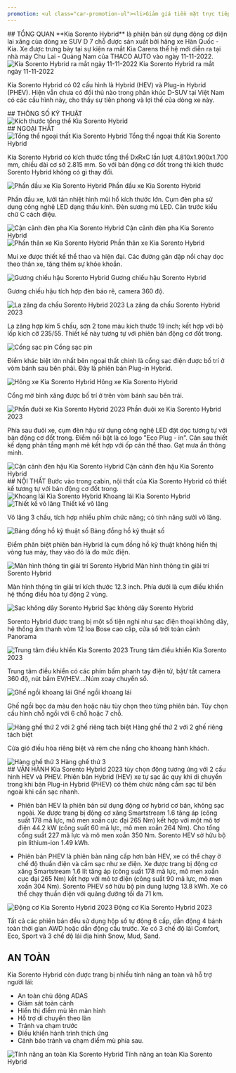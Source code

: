 ```yaml
---
promotion: <ul class="car-promotion-ul"><li>Giảm giá tiền mặt trực tiếp<li>Tặng kèm phụ kiện chính hãng KIA <strong>(thảm chân, dù che mưa)</strong></li><li>Hỗ trợ <strong>gia hạn bảo hành</strong> và tặng <strong>gói bảo dưỡng</strong> miễn phí</li><li>Tặng túi cứu hộ <strong>(dây kích bình, thanh phản quang, đèn pin, bao tay)</strong></li><li>Bảo hành <strong>3 năm</strong> (không giới hạn Km)</li><li>Hỗ trợ thủ tục trả góp lãi suất hấp dẫn thời gian vay tối đa <strong>8 năm</strong></li><li><strong>Tặng thảm lót chân, dù che mưa, 40 lít nhiên liệu</li></strong></ul>
---
```


<section id="tongquan">
## TỔNG QUAN
**Kia Sorento Hybrid** là phiên bản sử dụng động cơ điện lai xăng của dòng xe SUV D 7 chỗ được sản xuất bởi hãng xe Hàn Quốc - Kia. Xe được trưng bày tại sự kiện ra mắt Kia Carens thế hệ mới diễn ra tại nhà máy Chu Lai - Quảng Nam của THACO AUTO vào ngày 11-11-2022.

<div class="post-img-wrapper" style={{aspectRatio:1.66667}}>
<Image src="https://res.cloudinary.com/dfhheac8o/image/upload/v1695141621/KIA/KIA%20Car/Kia-Sorento-Hybrid_qf1rfp.jpg" alt="Kia Sorento Hybrid ra mắt ngày 11-11-2022" fill={true} />
<span class="post-img-title">Kia Sorento Hybrid ra mắt ngày 11-11-2022</span>
</div>

Kia Sorento Hybrid có 02 cấu hình là Hybrid (HEV) và Plug-in Hybrid (PHEV). Hiện vẫn chưa có đối thủ nào trong phân khúc D-SUV tại Việt Nam có các cấu hình này, cho thấy sự tiên phong và lợi thế của dòng xe này.

</section>

<section id="thongso">
## THÔNG SỐ KỸ THUẬT

<div class="post-img-wrapper" style={{aspectRatio:0.9}}>
<Image src="https://res.cloudinary.com/dfhheac8o/image/upload/v1695141620/KIA/KIA%20Car/kia-sorento-hybrid-thong-so-ky-thuat_y5ljkv.webp" alt="Kích thước tổng thể Kia Sorento Hybrid" fill={true} />
</div>

</section>

<section id="ngoaithat">
## NGOẠI THẤT

<div class="post-img-wrapper" style={{aspectRatio:1.54}}>
<Image src="https://res.cloudinary.com/dfhheac8o/image/upload/v1695141605/KIA/KIA%20Car/640-Kia-Sorento-Hybrid-ngoai-that_qnnmla.jpg" alt="Tổng thể ngoại thất Kia Sorento Hybrid" fill={true} />
<span class="post-img-title">Tổng thể ngoại thất Kia Sorento Hybrid</span>
</div>

Kia Sorento Hybrid có kích thước tổng thể DxRxC lần lượt 4.810x1.900x1.700 mm, chiều dài cơ sở 2.815 mm. So với bản động cơ đốt trong thì kích thước Sorento Hybrid không có gì thay đổi.

<div class="post-img-wrapper">
<Image src="https://res.cloudinary.com/dfhheac8o/image/upload/v1695141605/KIA/KIA%20Car/Kia-Sorento-Hybrid-dau-xe_pq1i5v.jpg" alt="Phần đầu xe Kia Sorento Hybrid" fill={true} />
<span class="post-img-title">Phần đầu xe Kia Sorento Hybrid</span>
</div>

Phần đầu xe, lưới tản nhiệt hình mũi hổ kích thước lớn. Cụm đèn pha sử dụng công nghệ LED dạng thấu kính. Đèn sương mù LED. Cản trước kiểu chữ C cách điệu.

<div class="post-img-wrapper">
<Image src="https://res.cloudinary.com/dfhheac8o/image/upload/v1695141605/KIA/KIA%20Car/Kia-Sorento-Hybrid-den-pha_gjut93.jpg" alt="Cận cảnh đèn pha Kia Sorento Hybrid" fill={true} />
<span class="post-img-title">Cận cảnh đèn pha Kia Sorento Hybrid</span>
</div>

<div class="post-img-wrapper">
<Image src="https://res.cloudinary.com/dfhheac8o/image/upload/v1695141605/KIA/KIA%20Car/Kia-Sorento-Hybrid-phan-than-xe_pflq0o.jpg" alt="Phần thân xe Kia Sorento Hybrid" fill={true} />
<span class="post-img-title">Phần thân xe Kia Sorento Hybrid</span>
</div>

Mui xe được thiết kế thể thao và hiện đại. Các đường gân dập nổi chạy dọc theo thân xe, tăng thêm sự khỏe khoắn.

<div class="post-img-wrapper">
<Image src="https://res.cloudinary.com/dfhheac8o/image/upload/v1695141604/KIA/KIA%20Car/Kia-Sorento-Hybrid-guong-chieu-hau_rxvw23.jpg" alt="Gương chiếu hậu Sorento Hybrid" fill={true} />
<span class="post-img-title">Gương chiếu hậu Sorento Hybrid</span>
</div>

Gương chiếu hậu tích hợp đèn báo rẽ, camera 360 độ.

<div class="post-img-wrapper">
<Image src="https://res.cloudinary.com/dfhheac8o/image/upload/v1695141604/KIA/KIA%20Car/Kia-Sorento-Hybrid-la-zang_ss7zkm.jpg" alt="La zăng đa chấu Sorento Hybrid 2023" fill={true} />
<span class="post-img-title">La zăng đa chấu Sorento Hybrid 2023</span>
</div>

La zăng hợp kim 5 chấu, sơn 2 tone màu kích thước 19 inch; kết hợp với bộ lốp kích cỡ 235/55. Thiết kế này tương tự với phiên bản động cơ đốt trong.

<div class="post-img-wrapper">
<Image src="https://res.cloudinary.com/dfhheac8o/image/upload/v1695141604/KIA/KIA%20Car/Kia-Sorento-Hybrid-cong-sac-pin_syueln.jpg" alt="Cổng sạc pin" fill={true} />
<span class="post-img-title">Cổng sạc pin</span>
</div>

Điểm khác biệt lớn nhất bên ngoại thất chính là cổng sạc điện được bố trí ở vòm bánh sau bên phải. Đây là phiên bản Plug-in Hybrid.

<div class="post-img-wrapper">
<Image src="https://res.cloudinary.com/dfhheac8o/image/upload/v1695141604/KIA/KIA%20Car/Kia-Sorento-Hybrid-hong-xe_cuphdw.jpg" alt="Hông xe Kia Sorento Hybrid" fill={true} />
<span class="post-img-title">Hông xe Kia Sorento Hybrid</span>
</div>

Cổng mở bình xăng được bố trí ở trên vòm bánh sau bên trái.

<div class="post-img-wrapper">
<Image src="https://res.cloudinary.com/dfhheac8o/image/upload/v1695141603/KIA/KIA%20Car/Kia-Sorento-Hybrid-duoi-xe_spgnu2.jpg" alt="Phần đuôi xe Kia Sorento Hybrid 2023" fill={true} />
<span class="post-img-title">Phần đuôi xe Kia Sorento Hybrid 2023</span>
</div>

Phía sau đuôi xe, cụm đèn hậu sử dụng công nghệ LED đặt dọc tương tự với bản động cơ đốt trong. Điểm nổi bật là có logo "Eco Plug - in". Cản sau thiết kế dạng phân tầng mạnh mẽ kết hợp với ốp cản thể thao. Gạt mưa ẩn thông minh.

<div class="post-img-wrapper">
<Image src="https://res.cloudinary.com/dfhheac8o/image/upload/v1695141603/KIA/KIA%20Car/Kia-Sorento-Hybrid-den-hau_rikduw.jpg" alt="Cận cảnh đèn hậu Kia Sorento Hybrid" fill={true} />
<span class="post-img-title">Cận cảnh đèn hậu Kia Sorento Hybrid</span>
</div>

</section>

<section id="noithat"> 
## NỘI THẤT
Bước vào trong cabin, nội thất của Kia Sorento Hybrid có thiết kế tương tự với bản động cơ đốt trong.

<div class="post-img-wrapper" style={{aspectRatio:1.56}}>
<Image src="https://res.cloudinary.com/dfhheac8o/image/upload/v1695141602/KIA/KIA%20Car/Kia-Sorento-Hybrid-khoang-lai_w1noba.jpg" alt="Khoang lái Kia Sorento Hybrid" fill={true} />
<span class="post-img-title">Khoang lái Kia Sorento Hybrid</span>
</div>

<div class="post-img-wrapper">
<Image src="https://res.cloudinary.com/dfhheac8o/image/upload/v1695141602/KIA/KIA%20Car/Kia-Sorento-Hybrid-vo-lang_sjimln.jpg" alt="Thiết kế vô lăng" fill={true} />
<span class="post-img-title">Thiết kế vô lăng</span>
</div>

Vô lăng 3 chấu, tích hợp nhiều phím chức năng; có tính năng sưởi vô lăng.

<div class="post-img-wrapper">
<Image src="https://res.cloudinary.com/dfhheac8o/image/upload/v1695141601/KIA/KIA%20Car/Kia-Sorento-Hybrid-dong-ho_fmqiqf.jpg" alt="Bảng đồng hồ kỹ thuật số" fill={true} />
<span class="post-img-title">Bảng đồng hồ kỹ thuật số</span>
</div>

Điểm phân biệt phiên bản Hybrid là cụm đồng hồ kỹ thuật không hiển thị vòng tua máy, thay vào đó là đo mức điện.

<div class="post-img-wrapper">
<Image src="https://res.cloudinary.com/dfhheac8o/image/upload/v1695141601/KIA/KIA%20Car/Kia-Sorento-Hybrid-man-hinh-giai-tri_hejejl.jpg" alt="Màn hình thông tin giải trí Sorento Hybrid" fill={true} />
<span class="post-img-title">Màn hình thông tin giải trí Sorento Hybrid</span>
</div>

Màn hình thông tin giải trí kích thước 12.3 inch. Phía dưới là cụm điều khiển hệ thống điều hòa tự động 2 vùng.

<div class="post-img-wrapper">
<Image src="https://res.cloudinary.com/dfhheac8o/image/upload/v1695141601/KIA/KIA%20Car/Kia-Sorento-Hybrid-sac-dien-thoai-khong-day_ncwtdm.jpg" alt="Sạc không dây Sorento Hybrid" fill={true} />
<span class="post-img-title">Sạc không dây Sorento Hybrid</span>
</div>

Sorento Hybrid được trang bị một số tiện nghi như sạc điện thoại không dây, hệ thống âm thanh vòm 12 loa Bose cao cấp, cửa sổ trời toàn cảnh Panorama

<div class="post-img-wrapper">
<Image src="https://res.cloudinary.com/dfhheac8o/image/upload/v1695141601/KIA/KIA%20Car/Kia-Sorento-Hybrid-trung-tam-dieu-khien_oqyjup.jpg" alt="Trung tâm điều khiển Kia Sorento 2023" fill={true} />
<span class="post-img-title">Trung tâm điều khiển Kia Sorento 2023</span>
</div>

Trung tâm điều khiển có các phím bấm phanh tay điện tử, bật/ tắt camera 360 độ, nút bấm EV/HEV....Núm xoay chuyển số.

<div class="post-img-wrapper">
<Image src="https://res.cloudinary.com/dfhheac8o/image/upload/v1695141601/KIA/KIA%20Car/Kia-Sorento-Hybrid-khong-gian-khoang-lai_ofjcno.jpg" alt="Ghế ngồi khoang lái" fill={true} />
<span class="post-img-title">Ghế ngồi khoang lái</span>
</div>

Ghế ngồi bọc da màu đen hoặc nâu tùy chọn theo từng phiên bản. Tùy chọn cấu hình chỗ ngồi với 6 chỗ hoặc 7 chỗ.

<div class="post-img-wrapper">
<Image src="https://res.cloudinary.com/dfhheac8o/image/upload/v1695141600/KIA/KIA%20Car/Kia-Sorento-Hybrid-khoang-hanh-khach_oc3z1z.jpg" alt="Hàng ghế thứ 2 với 2 ghế riêng tách biệt" fill={true} />
<span class="post-img-title">Hàng ghế thứ 2 với 2 ghế riêng tách biệt</span>
</div>

Cửa gió điều hòa riêng biệt và rèm che nắng cho khoang hành khách.

<div class="post-img-wrapper">
<Image src="https://res.cloudinary.com/dfhheac8o/image/upload/v1695141600/KIA/KIA%20Car/Kia-Sorento-Hybrid-hang-ghe-thu-3_zh59ll.jpg" alt="Hàng ghế thứ 3" fill={true} />
<span class="post-img-title">Hàng ghế thứ 3</span>
</div>

</section>

<section id="vanhanh">
## VẬN HÀNH
Kia Sorento Hybrid 2023 tùy chọn động tương ứng với 2 cấu hình HEV và PHEV. Phiên bản Hybrid (HEV) xe tự sạc ắc quy khi di chuyển trong khi bản Plug-in Hybrid (PHEV) có thêm chức năng cắm sạc từ bên ngoài khi cần sạc nhanh.

- Phiên bản HEV là phiên bản sử dụng động cơ hybrid cơ bản, không sạc ngoài. Xe được trang bị động cơ xăng Smartstream 1.6 tăng áp (công suất 178 mã lực, mô men xoắn cực đại 265 Nm) kết hợp với một mô tơ điện 44.2 kW (công suất 60 mã lực, mô men xoắn 264 Nm). Cho tổng cổng suất 227 mã lực và mô men xoắn 350 Nm. Sorento HEV sở hữu bộ pin lithium-ion 1.49 kWh.

- Phiên bản PHEV là phiên bản nâng cấp hơn bản HEV, xe có thể chạy ở chế độ thuần điện và cắm sạc như xe điện. Xe được trang bị động cơ xăng Smartstream 1.6 lít tăng áp (công suất 178 mã lực, mô men xoắn cực đại 265 Nm) kết hợp với mô tơ điện (công suất 90 mã lực, mô men xoắn 304 Nm). Sorento PHEV sở hữu bộ pin dung lượng 13.8 kWh. Xe có thể chạy thuần điện với quãng đường tối đa 71 km.

<div class="post-img-wrapper" style={{aspectRatio:1.545}}>
  <Image src="https://res.cloudinary.com/dfhheac8o/image/upload/v1695141600/KIA/KIA%20Car/Kia-Sorento-Hybrid-dong-co_klluuw.jpg" alt="Động cơ Kia Sorento Hybrid 2023" fill={true} />
  <span class="post-img-title">Động cơ Kia Sorento Hybrid 2023</span>
</div>

Tất cả các phiên bản đều sử dụng hộp số tự động 6 cấp, dẫn động 4 bánh toàn thời gian AWD hoặc dẫn động cầu trước. Xe có 3 chế độ lái Comfort, Eco, Sport và 3 chế độ lái địa hình Snow, Mud, Sand.

</section>

<section id="antoan">

## AN TOÀN

Kia Sorento Hybrid còn được trang bị nhiều tính năng an toàn và hỗ trợ người lái:

- An toàn chủ động ADAS
- Giám sát toàn cảnh
- Hiển thị điểm mù lên màn hình
- Hỗ trợ di chuyển theo làn
- Tránh va chạm trước
- Điều khiển hành trình thích ứng
- Cảnh báo tránh va chạm điểm mù phía sau.

<div class="post-img-wrapper" style={{aspectRatio:1.3333}}>
  <Image src="https://res.cloudinary.com/dfhheac8o/image/upload/v1695141600/KIA/KIA%20Car/Kia-Sorento-Hybrid-van-hanh_fi5jko.jpg" alt="Tính năng an toàn Kia Sorento Hybrid" fill={true} />
  <span class="post-img-title">Tính năng an toàn Kia Sorento Hybrid</span>
</div>

</section>

